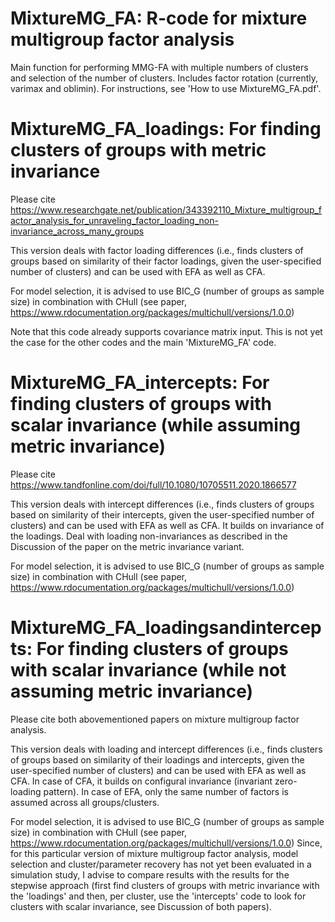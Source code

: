 # MixtureMG_FA: R-code for mixture multigroup factor analysis

Main function for performing MMG-FA with multiple numbers of clusters and selection of the number of clusters. Includes factor rotation (currently, varimax and oblimin). 
For instructions, see 'How to use MixtureMG_FA.pdf'.

# MixtureMG_FA_loadings: For finding clusters of groups with metric invariance

Please cite https://www.researchgate.net/publication/343392110_Mixture_multigroup_factor_analysis_for_unraveling_factor_loading_non-invariance_across_many_groups

This version deals with factor loading differences (i.e., finds clusters of groups based on similarity of their factor loadings, given the user-specified number of clusters) and can be used with EFA as well as CFA.

For model selection, it is advised to use BIC_G (number of groups as sample size) in combination with CHull (see paper, https://www.rdocumentation.org/packages/multichull/versions/1.0.0)

Note that this code already supports covariance matrix input. This is not yet the case for the other codes and the main 'MixtureMG_FA' code.

# MixtureMG_FA_intercepts: For finding clusters of groups with scalar invariance (while assuming metric invariance)

Please cite https://www.tandfonline.com/doi/full/10.1080/10705511.2020.1866577

This version deals with intercept differences (i.e., finds clusters of groups based on similarity of their intercepts, given the user-specified number of clusters) and can be used with EFA as well as CFA. It builds on invariance of the loadings. Deal with loading non-invariances as described in the Discussion of the paper on the metric invariance variant.

For model selection, it is advised to use BIC_G (number of groups as sample size) in combination with CHull (see paper, https://www.rdocumentation.org/packages/multichull/versions/1.0.0)

# MixtureMG_FA_loadingsandintercepts: For finding clusters of groups with scalar invariance (while not assuming metric invariance)

Please cite both abovementioned papers on mixture multigroup factor analysis.

This version deals with loading and intercept differences (i.e., finds clusters of groups based on similarity of their loadings and intercepts, given the user-specified number of clusters) and can be used with EFA as well as CFA. In case of CFA, it builds on configural invariance (invariant zero-loading pattern). In case of EFA, only the same number of factors is assumed across all groups/clusters.

For model selection, it is advised to use BIC_G (number of groups as sample size) in combination with CHull (see paper, https://www.rdocumentation.org/packages/multichull/versions/1.0.0)
Since, for this particular version of mixture multigroup factor analysis, model selection and cluster/parameter recovery has not yet been evaluated in a simulation study, I advise to compare results with the results for the stepwise approach (first find clusters of groups with metric invariance with the 'loadings' and then, per cluster, use the 'intercepts' code to look for clusters with scalar invariance, see Discussion of both papers).
